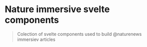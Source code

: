 # Nature immersive svelte components

> Colection of svelte components used to build @naturenews immersiev articles


